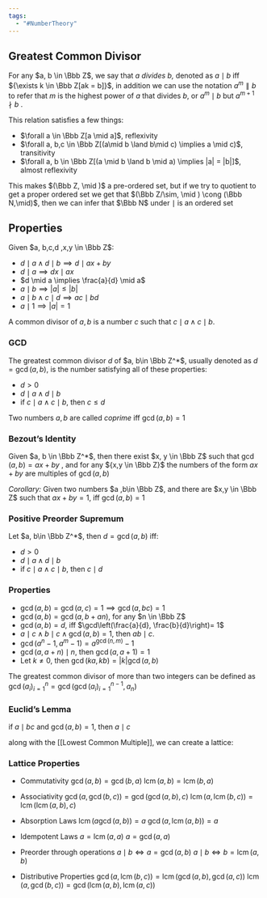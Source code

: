```yaml
---
tags:
  - "#NumberTheory"
---
```

## Greatest Common Divisor
For any $a, b \in \Bbb Z$, we say that $a$ _divides $b$,_ denoted as $a \mid b$ iff ${\exists k \in \Bbb Z[ak = b]}$, in addition we can use the notation $a^m\parallel b$ to refer that $m$ is the highest power of $a$ that divides $b$, or $a ^m \mid b$ but $a^{m+1} \nmid b$ .

This relation satisfies a few things:

- $\forall a \in \Bbb Z[a \mid a]$, reflexivity
- $\forall a, b,c \in \Bbb Z[(a\mid b \land b\mid c) \implies a \mid c)$, transitivity
- $\forall a, b \in \Bbb Z[(a \mid b \land b \mid a) \implies |a| = |b|]$, almost reflexivity

This makes $(\Bbb Z, \mid )$ a pre-ordered set, but if we try to quotient to get a proper ordered set we get that $(\Bbb Z/\sim, \mid ) \cong (\Bbb N,\mid)$, then we can infer that $\Bbb N$ under $\mid$ is an ordered set

## Properties
Given $a, b,c,d ,x,y \in \Bbb Z$:
- $d \mid a \land d \mid b \implies d \mid ax+by$
- $d\mid a \implies dx \mid ax$
- $d \mid a \implies \frac{a}{d} \mid a$
- $a \mid b \implies |a| \le |b|$
- $a \mid b \land c\mid d \implies ac \mid bd$
- $a \mid 1 \implies |a| = 1$

A common divisor of $a, b$ is a number $c$ such that $c \mid a \land c\mid b$.

### GCD
The greatest common divisor $d$ of $a, b\in \Bbb Z^*$, usually denoted as $d = \gcd(a,b)$, is the number satisfying all of these properties:

- $d > 0$
- $d \mid a \land d\mid b$
- if $c \mid a \land c \mid b$, then $c \le d$

Two numbers $a, b$ are called _coprime_ iff $\gcd(a,b) = 1$

### Bezout’s Identity
Given $a, b \in \Bbb Z^*$, then there exist $x, y \in \Bbb Z$ such that $\gcd(a,b) = ax +by$ , and for any ${x,y \in \Bbb Z}$ the numbers of the form $ax +by$ are multiples of $\gcd(a,b)$

_Corollary:_ Given two numbers $a ,b\in \Bbb Z$, and there are $x,y \in \Bbb Z$ such that $ax+by = 1$, iff ${\gcd(a,b) =1}$

### Positive Preorder Supremum
Let $a, b\in \Bbb Z^*$, then $d = \gcd(a,b)$ iff:
- $d > 0$
- $d \mid a \land d \mid b$
- if $c \mid a \land c \mid b$, then $c \mid d$

### Properties
- $\gcd(a,b) = \gcd(a,c) = 1 \implies \gcd(a,bc) = 1$
- $\gcd(a, b) = \gcd(a, b+an)$, for any $n \in \Bbb Z$
- $\gcd(a, b) = d$, iff $\gcd\left(\frac{a}{d}, \frac{b}{d}\right)= 1$
- $a \mid c \land b\mid c \land \gcd(a,b) = 1$, then $ab\mid c$.
- $\gcd(a^n-1, a^m-1) = a^{\gcd(n,m)}-1$
- $\gcd(a, a+n) \mid n$, then $\gcd(a, a+1) = 1$
- Let $k \ne 0$, then $\gcd(ka, kb) = |k|\gcd(a,b)$

The greatest common divisor of more than two integers can be defined as ${\gcd(a_i)_{i = 1}^n = \gcd( \gcd(a_i)_{i = 1}^{n-1}, a_n)}$

### Euclid’s Lemma
if $a\mid bc$ and $\gcd(a,b) =1$, then $a \mid c$

along with the [[Lowest Common Multiple]], we can create a lattice:

### Lattice Properties

- Commutativity
    $\gcd(a,b) = \gcd(b,a)$
    $\operatorname{lcm}(a,b) = \operatorname{lcm}(b,a)$
    
- Associativity
    $\gcd(a,\gcd(b,c)) = \gcd(\gcd(a,b),c)$
    $\operatorname{lcm}(a,\operatorname{lcm}(b,c)) = \operatorname{lcm}(\operatorname{lcm}(a,b),c)$
    
- Absorption Laws
    $\operatorname{lcm}(a\gcd(a,b))= a$
    $\gcd(a, \operatorname{lcm}(a,b))= a$
    
- Idempotent Laws
    $a = \operatorname{lcm}(a,a)$
    $a = \gcd(a,a)$
    
- Preorder through operations
    $a \mid b \iff a = \gcd(a,b)$
    $a \mid b \iff b = \operatorname{lcm}(a,b)$
    
- Distributive Properties
    $\gcd(a, \operatorname{lcm}(b,c))= \operatorname{lcm}(\gcd(a,b), \gcd(a,c))$
    $\operatorname{lcm}(a,\gcd(b,c))= \gcd(\operatorname{lcm}(a,b), \operatorname{lcm}(a,c))$
    